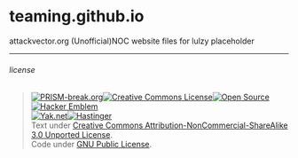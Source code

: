 teaming.github.io
=================

attackvector.org (Unofficial)NOC
website files for lulzy placeholder

--------------
###### license
> [![PRISM-break.org](https://f.cloud.github.com/assets/490579/1184157/1a8794f0-2240-11e3-9809-3db8577d9594.png)](http://prism-break.org)[![Creative Commons License](http://i.creativecommons.org/l/by/3.0/80x15.png)](http://creativecommons.org/licenses/by/3.0/)[![Open Source](http://www.ipol.im/static/badges/open-source.png)](http://www.gnu.org/licenses/gpl.html)[![Hacker Emblem](http://catb.org/hacker-emblem/hacker.png)](http://www.catb.org/hacker-emblem/)  
> [![Yak.net](http://wiki.yak.net/1.o/glider.png)](http://yak.net/)[![Hastinger](http://www.happyhardcore.com/images/forums/avatars/custom/78864860200312302050810016.gif)](http://hastinger.tripod.com/index2.html)  
> Text under [Creative Commons Attribution-NonCommercial-ShareAlike 3.0 Unported License](http://creativecommons.org/licenses/by-nc-sa/3.0/).  
> Code under [GNU Public License](http://www.gnu.org/licenses/gpl.html).
